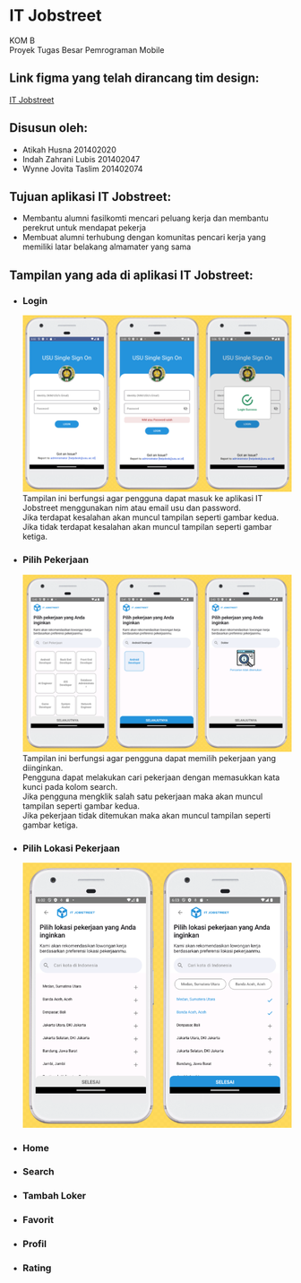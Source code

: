 # IT Jobstreet
KOM B\
Proyek Tugas Besar Pemrograman Mobile

## Link figma yang telah dirancang tim design:
[IT Jobstreet](https://www.figma.com/file/a89hDq6WF8QqWxgDpkBd8k/IT-JobStreet?type=design&node-id=42-2673&mode=design&t=ApOfmFkvyTgiPHi8-0)

## Disusun oleh:
- Atikah Husna 201402020
- Indah Zahrani Lubis 201402047
- Wynne Jovita Taslim 201402074

## Tujuan aplikasi IT Jobstreet:
- Membantu alumni fasilkomti mencari peluang kerja dan membantu perekrut untuk mendapat pekerja
- Membuat alumni terhubung dengan komunitas pencari kerja yang memiliki latar belakang almamater yang sama

## Tampilan yang ada di aplikasi IT Jobstreet:
- ### Login
  ![Tampilan Login](screenshots/login.png)
  Tampilan ini berfungsi agar pengguna dapat masuk ke aplikasi IT Jobstreet menggunakan nim atau email usu dan password.\
  Jika terdapat kesalahan akan muncul tampilan seperti gambar kedua.\
  Jika tidak terdapat kesalahan akan muncul tampilan seperti gambar ketiga.
- ### Pilih Pekerjaan
  ![Pilih Pekerjaan](screenshots/pilih%20pekerjaan.png)
  Tampilan ini berfungsi agar pengguna dapat memilih pekerjaan yang diinginkan.\
  Pengguna dapat melakukan cari pekerjaan dengan memasukkan kata kunci pada kolom search.\
  Jika pengguna mengklik salah satu pekerjaan maka akan muncul tampilan seperti gambar kedua.\
  Jika pekerjaan tidak ditemukan maka akan muncul tampilan seperti gambar ketiga.
- ### Pilih Lokasi Pekerjaan
  ![Pilih Lokasi Pekerjaan](screenshots/pilih%20lokasi%20pekerjaan.png)
- ### Home
- ### Search
- ### Tambah Loker
- ### Favorit
- ### Profil
- ### Rating
